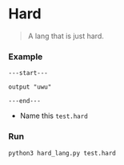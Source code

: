# Hard
>   A lang that is just hard.

### Example
```
---start---

output "uwu"

---end---
```
- Name this `test.hard`

### Run
```
python3 hard_lang.py test.hard
```
